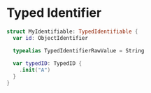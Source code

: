 # Typed Identifier

```swift
struct MyIdentifiable: TypedIdentifiable {
  var id: ObjectIdentifier

  typealias TypedIdentifierRawValue = String
  
  var typedID: TypedID {
    .init("A")
  }
}
```
